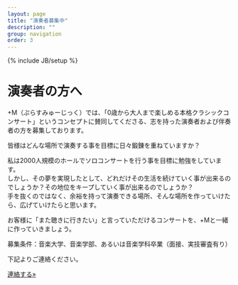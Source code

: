 ```yaml
---
layout: page
title: "演奏者募集中"
description: ""
group: navigation
order: 3
---
```

{% include JB/setup %}
# 演奏者の方へ
+M（ぷらすみゅーじっく）では、「0歳から大人まで楽しめる本格クラシックコンサート」というコンセプトに賛同してくださる、志を持った演奏者および伴奏者の方を募集しております。

皆様はどんな場所で演奏する事を目標に日々鍛錬を重ねていますか？

私は2000人規模のホールでソロコンサートを行う事を目標に勉強をしています。  
しかし、その夢を実現したとして、どれだけその生活を続けていく事が出来るのでしょうか？その地位をキープしていく事が出来るのでしょうか？  
手を抜くのではなく、余裕を持って演奏できる場所、そんな場所を作っていけたら、広げていけたらと思います。 

お客様に「また聴きに行きたい」と言っていただけるコンサートを、+Mと一緒に作っていきましょう。

募集条件：音楽大学、音楽学部、あるいは音楽学科卒業（面接、実技審査有り）

下記よりご連絡ください。

<p><a class="btn btn-default" href="{{ post.url | prepend: site.baseurl }}/contact.html" role="button">連絡する»</a></p>